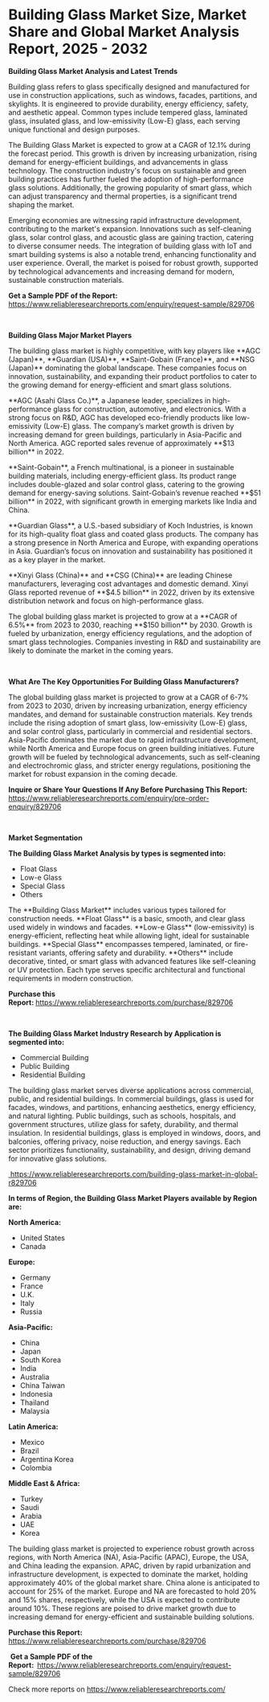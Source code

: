 <p><h1>Building Glass Market Size, Market Share and Global Market Analysis Report, 2025 - 2032</h1></p><p><strong>Building Glass Market Analysis and Latest Trends</strong></p>
<p><p>Building glass refers to glass specifically designed and manufactured for use in construction applications, such as windows, facades, partitions, and skylights. It is engineered to provide durability, energy efficiency, safety, and aesthetic appeal. Common types include tempered glass, laminated glass, insulated glass, and low-emissivity (Low-E) glass, each serving unique functional and design purposes.</p><p>The Building Glass Market is expected to grow at a CAGR of 12.1% during the forecast period. This growth is driven by increasing urbanization, rising demand for energy-efficient buildings, and advancements in glass technology. The construction industry's focus on sustainable and green building practices has further fueled the adoption of high-performance glass solutions. Additionally, the growing popularity of smart glass, which can adjust transparency and thermal properties, is a significant trend shaping the market.</p><p>Emerging economies are witnessing rapid infrastructure development, contributing to the market's expansion. Innovations such as self-cleaning glass, solar control glass, and acoustic glass are gaining traction, catering to diverse consumer needs. The integration of building glass with IoT and smart building systems is also a notable trend, enhancing functionality and user experience. Overall, the market is poised for robust growth, supported by technological advancements and increasing demand for modern, sustainable construction materials.</p></p>
<p><strong>Get a Sample PDF of the Report:&nbsp;</strong> <a href="https://www.reliableresearchreports.com/enquiry/request-sample/829706?utm_campaign=32&utm_medium=2&utm_source=Github&utm_content=ia&utm_term=26012025&utm_id=building-glass">https://www.reliableresearchreports.com/enquiry/request-sample/829706</a></p>
<p>&nbsp;</p>
<p><strong>Building Glass Major Market Players</strong></p>
<p><p>The building glass market is highly competitive, with key players like **AGC (Japan)**, **Guardian (USA)**, **Saint-Gobain (France)**, and **NSG (Japan)** dominating the global landscape. These companies focus on innovation, sustainability, and expanding their product portfolios to cater to the growing demand for energy-efficient and smart glass solutions.</p><p>**AGC (Asahi Glass Co.)**, a Japanese leader, specializes in high-performance glass for construction, automotive, and electronics. With a strong focus on R&D, AGC has developed eco-friendly products like low-emissivity (Low-E) glass. The company’s market growth is driven by increasing demand for green buildings, particularly in Asia-Pacific and North America. AGC reported sales revenue of approximately **$13 billion** in 2022.</p><p>**Saint-Gobain**, a French multinational, is a pioneer in sustainable building materials, including energy-efficient glass. Its product range includes double-glazed and solar control glass, catering to the growing demand for energy-saving solutions. Saint-Gobain’s revenue reached **$51 billion** in 2022, with significant growth in emerging markets like India and China.</p><p>**Guardian Glass**, a U.S.-based subsidiary of Koch Industries, is known for its high-quality float glass and coated glass products. The company has a strong presence in North America and Europe, with expanding operations in Asia. Guardian’s focus on innovation and sustainability has positioned it as a key player in the market.</p><p>**Xinyi Glass (China)** and **CSG (China)** are leading Chinese manufacturers, leveraging cost advantages and domestic demand. Xinyi Glass reported revenue of **$4.5 billion** in 2022, driven by its extensive distribution network and focus on high-performance glass.</p><p>The global building glass market is projected to grow at a **CAGR of 6.5%** from 2023 to 2030, reaching **$150 billion** by 2030. Growth is fueled by urbanization, energy efficiency regulations, and the adoption of smart glass technologies. Companies investing in R&D and sustainability are likely to dominate the market in the coming years.</p></p>
<p>&nbsp;</p>
<p><strong>What Are The Key Opportunities For Building Glass Manufacturers?</strong></p>
<p><p>The global building glass market is projected to grow at a CAGR of 6-7% from 2023 to 2030, driven by increasing urbanization, energy efficiency mandates, and demand for sustainable construction materials. Key trends include the rising adoption of smart glass, low-emissivity (Low-E) glass, and solar control glass, particularly in commercial and residential sectors. Asia-Pacific dominates the market due to rapid infrastructure development, while North America and Europe focus on green building initiatives. Future growth will be fueled by technological advancements, such as self-cleaning and electrochromic glass, and stricter energy regulations, positioning the market for robust expansion in the coming decade.</p></p>
<p><strong>Inquire or Share Your Questions If Any Before Purchasing This Report:</strong> <a href="https://www.reliableresearchreports.com/enquiry/pre-order-enquiry/829706?utm_campaign=32&utm_medium=2&utm_source=Github&utm_content=ia&utm_term=26012025&utm_id=building-glass">https://www.reliableresearchreports.com/enquiry/pre-order-enquiry/829706</a></p>
<p>&nbsp;</p>
<p><strong>Market Segmentation</strong></p>
<p><strong>The Building Glass Market Analysis by types is segmented into:</strong></p>
<p><ul><li>Float Glass</li><li>Low-e Glass</li><li>Special Glass</li><li>Others</li></ul></p>
<p><p>The **Building Glass Market** includes various types tailored for construction needs. **Float Glass** is a basic, smooth, and clear glass used widely in windows and facades. **Low-e Glass** (low-emissivity) is energy-efficient, reflecting heat while allowing light, ideal for sustainable buildings. **Special Glass** encompasses tempered, laminated, or fire-resistant variants, offering safety and durability. **Others** include decorative, tinted, or smart glass with advanced features like self-cleaning or UV protection. Each type serves specific architectural and functional requirements in modern construction.</p></p>
<p><strong>Purchase this Report:&nbsp;</strong><a href="https://www.reliableresearchreports.com/purchase/829706?utm_campaign=32&utm_medium=2&utm_source=Github&utm_content=ia&utm_term=26012025&utm_id=building-glass">https://www.reliableresearchreports.com/purchase/829706</a></p>
<p>&nbsp;</p>
<p><strong>The Building Glass Market Industry Research by Application is segmented into:</strong></p>
<p><ul><li>Commercial Building</li><li>Public Building</li><li>Residential Building</li></ul></p>
<p><p>The building glass market serves diverse applications across commercial, public, and residential buildings. In commercial buildings, glass is used for facades, windows, and partitions, enhancing aesthetics, energy efficiency, and natural lighting. Public buildings, such as schools, hospitals, and government structures, utilize glass for safety, durability, and thermal insulation. In residential buildings, glass is employed in windows, doors, and balconies, offering privacy, noise reduction, and energy savings. Each sector prioritizes functionality, sustainability, and design, driving demand for innovative glass solutions.</p></p>
<p><a href="https://www.reliableresearchreports.com/building-glass-market-in-global-r829706?utm_campaign=32&utm_medium=2&utm_source=Github&utm_content=ia&utm_term=26012025&utm_id=building-glass">&nbsp;https://www.reliableresearchreports.com/building-glass-market-in-global-r829706</a></p>
<p><strong>In terms of Region, the Building Glass Market Players available by Region are:</strong></p>
<p>
    <p> <strong> North America: </strong>
        <ul>
            <li>United States</li>
            <li>Canada</li>
        </ul>
        </p> 
    <p> <strong> Europe: </strong>
        <ul>
            <li>Germany</li>
            <li>France</li>
            <li>U.K.</li>
            <li>Italy</li>
            <li>Russia</li>
        </ul>
        </p> 
    <p> <strong> Asia-Pacific: </strong>
        <ul>
            <li>China</li>
            <li>Japan</li>
            <li>South Korea</li>
            <li>India</li>
            <li>Australia</li>
            <li>China Taiwan</li>
            <li>Indonesia</li>
            <li>Thailand</li>
            <li>Malaysia</li>
        </ul>
        </p> 
    <p> <strong> Latin America: </strong>
        <ul>
            <li>Mexico</li>
            <li>Brazil</li>
            <li>Argentina Korea</li>
            <li>Colombia</li>
        </ul>
        </p> 
    <p> <strong> Middle East & Africa: </strong>
        <ul>
            <li>Turkey</li>
            <li>Saudi</li>
            <li>Arabia</li>
            <li>UAE</li>
            <li>Korea</li>
        </ul>
    </p>
    </p>
<p><p>The building glass market is projected to experience robust growth across regions, with North America (NA), Asia-Pacific (APAC), Europe, the USA, and China leading the expansion. APAC, driven by rapid urbanization and infrastructure development, is expected to dominate the market, holding approximately 40% of the global market share. China alone is anticipated to account for 25% of the market. Europe and NA are forecasted to hold 20% and 15% shares, respectively, while the USA is expected to contribute around 10%. These regions are poised to drive market growth due to increasing demand for energy-efficient and sustainable building solutions.</p></p>
<p><strong>Purchase this Report: </strong><a href="https://www.reliableresearchreports.com/purchase/829706?utm_campaign=32&utm_medium=2&utm_source=Github&utm_content=ia&utm_term=26012025&utm_id=building-glass">https://www.reliableresearchreports.com/purchase/829706</a></p>
<p>&nbsp;<strong>Get a Sample PDF of the Report:&nbsp;&nbsp;</strong><a href="https://www.reliableresearchreports.com/enquiry/request-sample/829706?utm_campaign=32&utm_medium=2&utm_source=Github&utm_content=ia&utm_term=26012025&utm_id=building-glass">https://www.reliableresearchreports.com/enquiry/request-sample/829706</a></p>
<p><strong></strong></p>
<p>Check more reports on <a href="https://www.reliableresearchreports.com/?utm_campaign=32&utm_medium=2&utm_source=Github&utm_content=ia&utm_term=26012025&utm_id=building-glass">https://www.reliableresearchreports.com/</a></p>